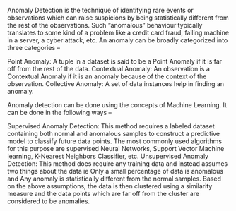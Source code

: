 Anomaly Detection is the technique of identifying rare events or observations which can raise suspicions by being statistically different from the rest of the observations. Such “anomalous” behaviour typically translates to some kind of a problem like a credit card fraud, failing machine in a server, a cyber attack, etc.
An anomaly can be broadly categorized into three categories –
 

Point Anomaly: A tuple in a dataset is said to be a Point Anomaly if it is far off from the rest of the data.
Contextual Anomaly: An observation is a Contextual Anomaly if it is an anomaly because of the context of the observation.
Collective Anomaly: A set of data instances help in finding an anomaly.

Anomaly detection can be done using the concepts of Machine Learning. It can be done in the following ways –
 

Supervised Anomaly Detection: This method requires a labeled dataset containing both normal and anomalous samples to construct a predictive model to classify future data points. The most commonly used algorithms for this purpose are supervised Neural Networks, Support Vector Machine learning, K-Nearest Neighbors Classifier, etc.
Unsupervised Anomaly Detection: This method does require any training data and instead assumes two things about the data ie Only a small percentage of data is anomalous and Any anomaly is statistically different from the normal samples. Based on the above assumptions, the data is then clustered using a similarity measure and the data points which are far off from the cluster are considered to be anomalies.
